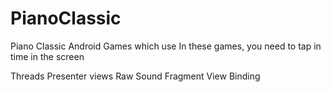# PianoClassic
Piano Classic  Android Games which use 
In these games, you need to tap in time in the screen 

Threads
Presenter 
views 
Raw Sound 
Fragment 
View Binding

